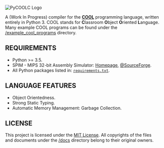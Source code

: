 ![PyCOOLC Logo](http://i.imgur.com/pLIqWi5.png)

A (Work In Progress) compiler for the **[COOL](https://en.wikipedia.org/wiki/Cool_(programming_language))** programming language, written entirely in Python 3. COOL stands for **C**lassroom **O**bject **O**riented **L**anguage. Many example COOL programs can be found under the [/example_cool_programs](/example_cool_programs) directory.

## REQUIREMENTS

 * Python >= 3.5.
 * SPIM - MIPS 32-bit Assembly Simulator: [Homepage](http://spimsimulator.sourceforge.net), [@SourceForge](https://sourceforge.net/projects/spimsimulator/files/).
 * All Python packages listed in: [`requirements.txt`](requirements.txt).

## LANGUAGE FEATURES

 * Object Orientedness.
 * Strong Static Typing.
 * Automatic Memory Management: Garbage Collection.

## LICENSE

This project is licensed under the [MIT License](LICENSE). All copyrights of the files and documents under the [/docs](/docs) directory belong to their original owners.

